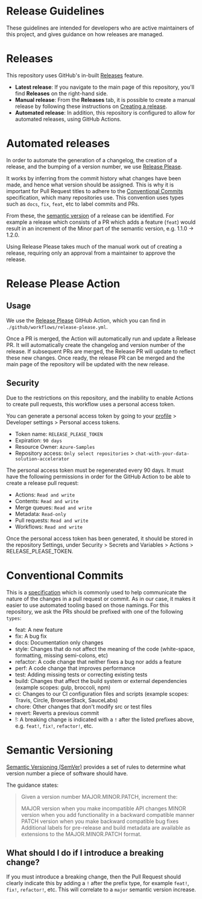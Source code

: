 # Release Guidelines

These guidelines are intended for developers who are active maintainers of this project, and gives guidance on how releases are managed.

# Releases

This repository uses GitHub's in-built [Releases](https://docs.github.com/en/repositories/releasing-projects-on-github/managing-releases-in-a-repository) feature.

- **Latest release**: If you navigate to the main page of this repository, you'll find **Releases** on the right-hand side.
- **Manual release**: From the **Releases** tab, it is possible to create a manual release by following these instructions on [Creating a release](https://docs.github.com/en/repositories/releasing-projects-on-github/managing-releases-in-a-repository#creating-a-release).
- **Automated release**: In addition, this repository is configured to allow for automated releases, using GitHub Actions.

# Automated releases

In order to automate the generation of a changelog, the creation of a release, and the bumping of a version number, we use [Release Please](https://github.com/googleapis/release-please).

It works by inferring from the commit history what changes have been made, and hence what version should be assigned. This is why it is important for Pull Request titles to adhere to the [Conventional Commits](https://www.conventionalcommits.org/en/v1.0.0/) specification, which many repositories use. This convention uses types such as `docs`, `fix`, `feat`, etc to label commits and PRs.

From these, the [semantic version](https://semver.org/) of a release can be identified. For example a release which consists of a PR which adds a feature (`feat`) would result in an increment of the Minor part of the semantic version, e.g. 1.1.0 -> 1.2.0.

Using Release Please takes much of the manual work out of creating a release, requiring only an approval from a maintainer to approve the release.

# Release Please Action

## Usage

We use the [Release Please](https://github.com/google-github-actions/release-please-action) GitHub Action, which you can find in `./github/workflows/release-please.yml`.

Once a PR is merged, the Action will automatically run and update a Release PR. It will automatically create the changelog and version number of the release. If subsequent PRs are merged, the Release PR will update to reflect these new changes. Once ready, the release PR can be merged and the main page of the repository will be updated with the new release.

## Security

Due to the restrictions on this repository, and the inability to enable Actions to create pull requests, this workflow uses a personal access token.

You can generate a personal access token by going to your [profile](https://github.com/settings/profile) > Developer settings > Personal access tokens.

- Token name: `RELEASE_PLEASE_TOKEN`
- Expiration: `90 days`
- Resource Owner: `Azure-Samples`
- Repository access: `Only select repositories` > `chat-with-your-data-solution-accelerator`

The personal access token must be regenerated every 90 days. It must have the following permissions in order for the GitHub Action to be able to create a release pull request:
- Actions: `Read and write`
- Contents: `Read and write`
- Merge queues: `Read and write`
- Metadata: `Read-only`
- Pull requests: `Read and write`
- Workflows: `Read and write`

Once the personal access token has been generated, it should be stored in the repository Settings, under Security > Secrets and Variables > Actions > RELEASE_PLEASE_TOKEN.

# Conventional Commits

This is a [specification](https://www.conventionalcommits.org/en/v1.0.0/) which is commonly used to help communicate the nature of the changes in a pull request or commit. As in our case, it makes it easier to use automated tooling based on those namings. For this repository, we ask the PRs should be prefixed with one of the following `types`:
  * feat: A new feature
  * fix: A bug fix
  * docs: Documentation only changes
  * style: Changes that do not affect the meaning of the code (white-space, formatting, missing semi-colons, etc)
  * refactor: A code change that neither fixes a bug nor adds a feature
  * perf: A code change that improves performance
  * test: Adding missing tests or correcting existing tests
  * build: Changes that affect the build system or external dependencies (example scopes: gulp, broccoli, npm)
  * ci: Changes to our CI configuration files and scripts (example scopes: Travis, Circle, BrowserStack, SauceLabs)
  * chore: Other changes that don't modify src or test files
  * revert: Reverts a previous commit
  * !: A breaking change is indicated with a `!` after the listed prefixes above, e.g. `feat!`, `fix!`, `refactor!`, etc.


# Semantic Versioning

[Semantic Versioning (SemVer)](https://semver.org/) provides a set of rules to determine what version number a piece of software should have.

The guidance states:

> Given a version number MAJOR.MINOR.PATCH, increment the:
>
> MAJOR version when you make incompatible API changes
> MINOR version when you add functionality in a backward compatible manner
> PATCH version when you make backward compatible bug fixes
> Additional labels for pre-release and build metadata are available as extensions to the MAJOR.MINOR.PATCH format.

## What should I do if I introduce a breaking change?

If you must introduce a breaking change, then the Pull Request should clearly indicate this by adding a `!` after the prefix type, for example `feat!`, `fix!`, `refactor!`, etc. This will correlate to a `major` semantic version increase.
